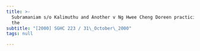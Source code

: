 ```yaml
---
title: >-
  Subramaniam s/o Kalimuthu and Another v Ng Hwee Cheng Doreen practicing under
  the
subtitle: "[2000] SGHC 223 / 31\_October\_2000"
tags: null

---
```


